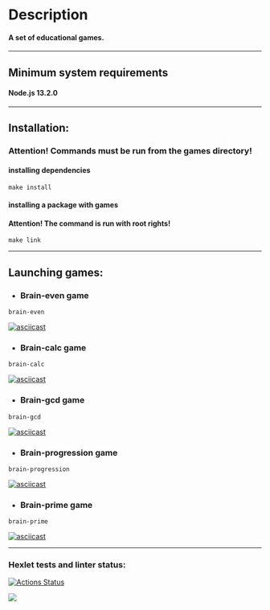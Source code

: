 # Description

#### A set of educational games.

---

## Minimum system requirements

#### Node.js 13.2.0

---

## Installation:

### Attention! Commands must be run from the games directory!

#### installing dependencies

```
make install
```

#### installing a package with games

#### Attention! The command is run with root rights!

```
make link
```

---

## Launching games:

- ### Brain-even game

```
brain-even
```

[![asciicast](https://asciinema.org/a/2KBZHEyGpv2vjCBOc61XiRnuf.svg)](https://asciinema.org/a/2KBZHEyGpv2vjCBOc61XiRnuf)

- ### Brain-calc game

```
brain-calc
```

[![asciicast](https://asciinema.org/a/1fVbNpzctJbzKaLX6Y2HMfRyn.svg)](https://asciinema.org/a/1fVbNpzctJbzKaLX6Y2HMfRyn)

- ### Brain-gcd game

```
brain-gcd
```

[![asciicast](https://asciinema.org/a/hpsMndQAer8iAndjMUvaUDw78.svg)](https://asciinema.org/a/hpsMndQAer8iAndjMUvaUDw78)

- ### Brain-progression game

```
brain-progression
```

[![asciicast](https://asciinema.org/a/mR9n3l9gbCglzk3FrY22q1t0c.svg)](https://asciinema.org/a/mR9n3l9gbCglzk3FrY22q1t0c)

- ### Brain-prime game

```
brain-prime
```

[![asciicast](https://asciinema.org/a/f1u96iWv0dhQW59H2aQpJr0sL.svg)](https://asciinema.org/a/f1u96iWv0dhQW59H2aQpJr0sL)

---

### Hexlet tests and linter status:

[![Actions Status](https://github.com/ToxicNN/frontend-project-44/workflows/hexlet-check/badge.svg)](https://github.com/ToxicNN/frontend-project-44/actions)

<a href="https://codeclimate.com/github/ToxicNN/frontend-project-44/maintainability"><img src="https://api.codeclimate.com/v1/badges/0ae900498ba84d470d1a/maintainability" /></a>
